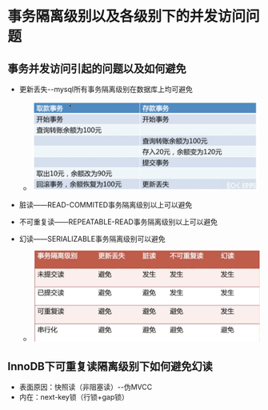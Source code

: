 # 事务隔离级别以及各级别下的并发访问问题

## 事务并发访问引起的问题以及如何避免

* 更新丢失--mysql所有事务隔离级别在数据库上均可避免
  * ![](/事务隔离/1.png)
* 脏读——READ-COMMITED事务隔离级别以上可以避免
* 不可重复读——REPEATABLE-READ事务隔离级别以上可以避免

* 幻读——SERIALIZABLE事务隔离级别可以避免

  * ![](/事务隔离/2.png)

## InnoDB下可重复读隔离级别下如何避免幻读

* 表面原因：快照读（非阻塞读）--伪MVCC
* 内在：next-key锁（行锁+gap锁）



